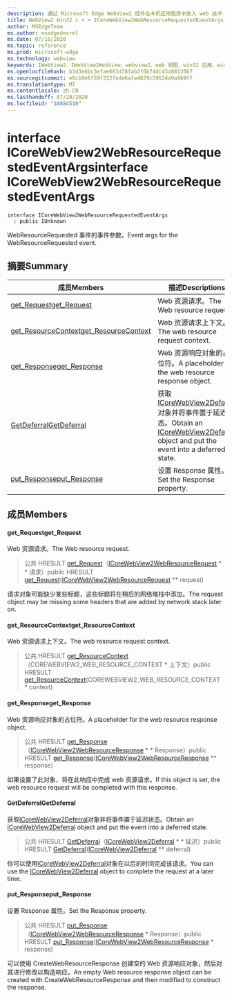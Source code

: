 ```yaml
---
description: 通过 Microsoft Edge WebView2 控件在本机应用程序中嵌入 web 技术（HTML、CSS 和 JavaScript）
title: WebView2 Win32 c + + ICoreWebView2WebResourceRequestedEventArgs
author: MSEdgeTeam
ms.author: msedgedevrel
ms.date: 07/16/2020
ms.topic: reference
ms.prod: microsoft-edge
ms.technology: webview
keywords: IWebView2、IWebView2WebView、webview2、web 视图、win32 应用、win32、edge、ICoreWebView2、ICoreWebView2Controller、浏览器控件、边缘 html、ICoreWebView2WebResourceRequestedEventArgs
ms.openlocfilehash: b3d3e6bc3efae663d78fab2f6b74dc43a88120b7
ms.sourcegitcommit: e0cb9e6f59f222fade6afa4829c59524a9a9b9ff
ms.translationtype: MT
ms.contentlocale: zh-CN
ms.lasthandoff: 07/20/2020
ms.locfileid: "10884510"
---
```

# <span data-ttu-id="6839e-104">interface ICoreWebView2WebResourceRequestedEventArgs</span><span class="sxs-lookup"><span data-stu-id="6839e-104">interface ICoreWebView2WebResourceRequestedEventArgs</span></span> 

```
interface ICoreWebView2WebResourceRequestedEventArgs
  : public IUnknown
```

<span data-ttu-id="6839e-105">WebResourceRequested 事件的事件参数。</span><span class="sxs-lookup"><span data-stu-id="6839e-105">Event args for the WebResourceRequested event.</span></span>

## <span data-ttu-id="6839e-106">摘要</span><span class="sxs-lookup"><span data-stu-id="6839e-106">Summary</span></span>

 <span data-ttu-id="6839e-107">成员</span><span class="sxs-lookup"><span data-stu-id="6839e-107">Members</span></span>                        | <span data-ttu-id="6839e-108">描述</span><span class="sxs-lookup"><span data-stu-id="6839e-108">Descriptions</span></span>
--------------------------------|---------------------------------------------
[<span data-ttu-id="6839e-109">get_Request</span><span class="sxs-lookup"><span data-stu-id="6839e-109">get_Request</span></span>](#get_request) | <span data-ttu-id="6839e-110">Web 资源请求。</span><span class="sxs-lookup"><span data-stu-id="6839e-110">The Web resource request.</span></span>
[<span data-ttu-id="6839e-111">get_ResourceContext</span><span class="sxs-lookup"><span data-stu-id="6839e-111">get_ResourceContext</span></span>](#get_resourcecontext) | <span data-ttu-id="6839e-112">Web 资源请求上下文。</span><span class="sxs-lookup"><span data-stu-id="6839e-112">The web resource request context.</span></span>
[<span data-ttu-id="6839e-113">get_Response</span><span class="sxs-lookup"><span data-stu-id="6839e-113">get_Response</span></span>](#get_response) | <span data-ttu-id="6839e-114">Web 资源响应对象的占位符。</span><span class="sxs-lookup"><span data-stu-id="6839e-114">A placeholder for the web resource response object.</span></span>
[<span data-ttu-id="6839e-115">GetDeferral</span><span class="sxs-lookup"><span data-stu-id="6839e-115">GetDeferral</span></span>](#getdeferral) | <span data-ttu-id="6839e-116">获取[ICoreWebView2Deferral](icorewebview2deferral.md)对象并将事件置于延迟状态。</span><span class="sxs-lookup"><span data-stu-id="6839e-116">Obtain an [ICoreWebView2Deferral](icorewebview2deferral.md) object and put the event into a deferred state.</span></span>
[<span data-ttu-id="6839e-117">put_Response</span><span class="sxs-lookup"><span data-stu-id="6839e-117">put_Response</span></span>](#put_response) | <span data-ttu-id="6839e-118">设置 Response 属性。</span><span class="sxs-lookup"><span data-stu-id="6839e-118">Set the Response property.</span></span>

## <span data-ttu-id="6839e-119">成员</span><span class="sxs-lookup"><span data-stu-id="6839e-119">Members</span></span>

#### <span data-ttu-id="6839e-120">get_Request</span><span class="sxs-lookup"><span data-stu-id="6839e-120">get_Request</span></span> 

<span data-ttu-id="6839e-121">Web 资源请求。</span><span class="sxs-lookup"><span data-stu-id="6839e-121">The Web resource request.</span></span>

> <span data-ttu-id="6839e-122">公共 HRESULT [get_Request](#get_request)（[ICoreWebView2WebResourceRequest](icorewebview2webresourcerequest.md) \* \* 请求）</span><span class="sxs-lookup"><span data-stu-id="6839e-122">public HRESULT [get_Request](#get_request)([ICoreWebView2WebResourceRequest](icorewebview2webresourcerequest.md) \*\* request)</span></span>

<span data-ttu-id="6839e-123">请求对象可能缺少某些标题，这些标题将在稍后的网络堆栈中添加。</span><span class="sxs-lookup"><span data-stu-id="6839e-123">The request object may be missing some headers that are added by network stack later on.</span></span>

#### <span data-ttu-id="6839e-124">get_ResourceContext</span><span class="sxs-lookup"><span data-stu-id="6839e-124">get_ResourceContext</span></span> 

<span data-ttu-id="6839e-125">Web 资源请求上下文。</span><span class="sxs-lookup"><span data-stu-id="6839e-125">The web resource request context.</span></span>

> <span data-ttu-id="6839e-126">公共 HRESULT [get_ResourceContext](#get_resourcecontext)（COREWEBVIEW2_WEB_RESOURCE_CONTEXT \* 上下文）</span><span class="sxs-lookup"><span data-stu-id="6839e-126">public HRESULT [get_ResourceContext](#get_resourcecontext)(COREWEBVIEW2_WEB_RESOURCE_CONTEXT \* context)</span></span>

#### <span data-ttu-id="6839e-127">get_Response</span><span class="sxs-lookup"><span data-stu-id="6839e-127">get_Response</span></span> 

<span data-ttu-id="6839e-128">Web 资源响应对象的占位符。</span><span class="sxs-lookup"><span data-stu-id="6839e-128">A placeholder for the web resource response object.</span></span>

> <span data-ttu-id="6839e-129">公共 HRESULT [get_Response](#get_response)（[ICoreWebView2WebResourceResponse](icorewebview2webresourceresponse.md) \* \* Response）</span><span class="sxs-lookup"><span data-stu-id="6839e-129">public HRESULT [get_Response](#get_response)([ICoreWebView2WebResourceResponse](icorewebview2webresourceresponse.md) \*\* response)</span></span>

<span data-ttu-id="6839e-130">如果设置了此对象，将在此响应中完成 web 资源请求。</span><span class="sxs-lookup"><span data-stu-id="6839e-130">If this object is set, the web resource request will be completed with this response.</span></span>

#### <span data-ttu-id="6839e-131">GetDeferral</span><span class="sxs-lookup"><span data-stu-id="6839e-131">GetDeferral</span></span> 

<span data-ttu-id="6839e-132">获取[ICoreWebView2Deferral](icorewebview2deferral.md)对象并将事件置于延迟状态。</span><span class="sxs-lookup"><span data-stu-id="6839e-132">Obtain an [ICoreWebView2Deferral](icorewebview2deferral.md) object and put the event into a deferred state.</span></span>

> <span data-ttu-id="6839e-133">公共 HRESULT [GetDeferral](#getdeferral)（[ICoreWebView2Deferral](icorewebview2deferral.md) \* \* 延迟）</span><span class="sxs-lookup"><span data-stu-id="6839e-133">public HRESULT [GetDeferral](#getdeferral)([ICoreWebView2Deferral](icorewebview2deferral.md) \*\* deferral)</span></span>

<span data-ttu-id="6839e-134">你可以使用[ICoreWebView2Deferral](icorewebview2deferral.md)对象在以后的时间完成该请求。</span><span class="sxs-lookup"><span data-stu-id="6839e-134">You can use the [ICoreWebView2Deferral](icorewebview2deferral.md) object to complete the request at a later time.</span></span>

#### <span data-ttu-id="6839e-135">put_Response</span><span class="sxs-lookup"><span data-stu-id="6839e-135">put_Response</span></span> 

<span data-ttu-id="6839e-136">设置 Response 属性。</span><span class="sxs-lookup"><span data-stu-id="6839e-136">Set the Response property.</span></span>

> <span data-ttu-id="6839e-137">公共 HRESULT [put_Response](#put_response)（[ICoreWebView2WebResourceResponse](icorewebview2webresourceresponse.md) \* Response）</span><span class="sxs-lookup"><span data-stu-id="6839e-137">public HRESULT [put_Response](#put_response)([ICoreWebView2WebResourceResponse](icorewebview2webresourceresponse.md) \* response)</span></span>

<span data-ttu-id="6839e-138">可以使用 CreateWebResourceResponse 创建空的 Web 资源响应对象，然后对其进行修改以构造响应。</span><span class="sxs-lookup"><span data-stu-id="6839e-138">An empty Web resource response object can be created with CreateWebResourceResponse and then modified to construct the response.</span></span>

